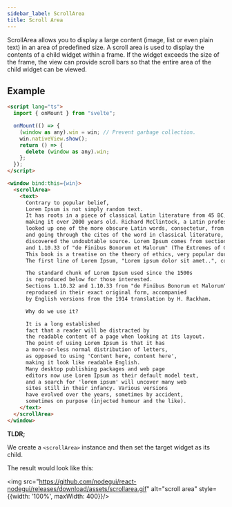 ```yaml
---
sidebar_label: ScrollArea
title: Scroll Area
---
```


ScrollArea allows you to display a large content (image, list or even plain text) in an area of predefined size. A scroll area is used to display the contents of a child widget within a frame. If the widget exceeds the size of the frame, the view can provide scroll bars so that the entire area of the child widget can be viewed.

## Example

```html
<script lang="ts">
  import { onMount } from "svelte";

  onMount(() => {
    (window as any).win = win; // Prevent garbage collection.
    win.nativeView.show();
    return () => {
      delete (window as any).win;
    };
  });
</script>

<window bind:this={win}>
  <scrollArea>
    <text>
      Contrary to popular belief, 
      Lorem Ipsum is not simply random text. 
      It has roots in a piece of classical Latin literature from 45 BC, 
      making it over 2000 years old. Richard McClintock, a Latin professor at Hampden-Sydney College in Virginia, 
      looked up one of the more obscure Latin words, consectetur, from a Lorem Ipsum passage, 
      and going through the cites of the word in classical literature, 
      discovered the undoubtable source. Lorem Ipsum comes from sections 1.10.32 
      and 1.10.33 of "de Finibus Bonorum et Malorum" (The Extremes of Good and Evil) by Cicero, written in 45 BC. 
      This book is a treatise on the theory of ethics, very popular during the Renaissance. 
      The first line of Lorem Ipsum, "Lorem ipsum dolor sit amet..", comes from a line in section 1.10.32.

      The standard chunk of Lorem Ipsum used since the 1500s
      is reproduced below for those interested. 
      Sections 1.10.32 and 1.10.33 from "de Finibus Bonorum et Malorum" by Cicero are also 
      reproduced in their exact original form, accompanied 
      by English versions from the 1914 translation by H. Rackham.

      Why do we use it?

      It is a long established 
      fact that a reader will be distracted by 
      the readable content of a page when looking at its layout. 
      The point of using Lorem Ipsum is that it has 
      a more-or-less normal distribution of letters, 
      as opposed to using 'Content here, content here', 
      making it look like readable English. 
      Many desktop publishing packages and web page 
      editors now use Lorem Ipsum as their default model text, 
      and a search for 'lorem ipsum' will uncover many web 
      sites still in their infancy. Various versions 
      have evolved over the years, sometimes by accident, 
      sometimes on purpose (injected humour and the like).
    </text>
  </scrollArea>
</window>
```

**TLDR;**

We create a `<scrollArea>` instance and then set the target widget as its child.

The result would look like this:

<img src="https://github.com/nodegui/react-nodegui/releases/download/assets/scrollarea.gif" alt="scroll area" style={{width: '100%', maxWidth: 400}}/>
